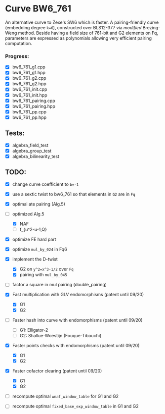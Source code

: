 # Curve BW6_761
An alternative curve to Zexe's SW6 which is faster. A pairing-friendly curve (embedding degree `k=6`), constructed over BLS12-377 via *modified* Brezing-Weng method.
Beside having a field size of 761-bit and G2 elements on Fq, parameters are expressed as polynomials allowing very efficient pairing computation.

### Progress:
- [x] bw6_761_g1.cpp
- [x] bw6_761_g1.hpp
- [x] bw6_761_g2.cpp
- [x] bw6_761_g2.hpp
- [x] bw6_761_init.cpp
- [x] bw6_761_init.hpp
- [x] bw6_761_pairing.cpp
- [x] bw6_761_pairing.hpp
- [x] bw6_761_pp.cpp
- [x] bw6_761_pp.hpp

## Tests:
- [x] algebra_field_test
- [x] algebra_group_test
- [x] algebra_bilinearity_test

## TODO:
- [x] change curve coefficient to `b=-1`
- [x] use a sextic twist to bw6_761 so that elements in `G2` are in `Fq`
- [x] optimal ate pairing (Alg.5)
- [ ] optimized Alg.5
  - [x] NAF
  - [ ] f_{u^2-u-1,Q}
- [x] optimize FE hard part
- [x] optimize `mul_by_024` in Fq6
- [x] implement the D-twist
  - [x] G2 on `y^2=x^3-1/2` over `Fq`
  - [x] pairing with `mul_by_045`
- [ ] factor a square in mul pairing (double_pairing)

- [x] Fast multiplication with GLV endomorphisms (patent until 09/20)
    - [x] G1
    - [x] G2
- [ ] Faster hash into curve with endomorphisms (patent until 09/20)
    - [ ] G1: Elligator-2
    - [ ] G2: Shallue-Woestijn (Fouque-Tibouchi)
- [x] Faster points checks with endomorphisms (patent until 09/20)
    - [x] G1
    - [x] G2
- [x] Faster cofactor clearing (patent until 09/20)
    - [x] G1
    - [x] G2

- [ ] recompute optimal `wnaf_window_table` for G1 and G2
- [ ] recompute optimal `fixed_base_exp_window_table` in G1 and G2
